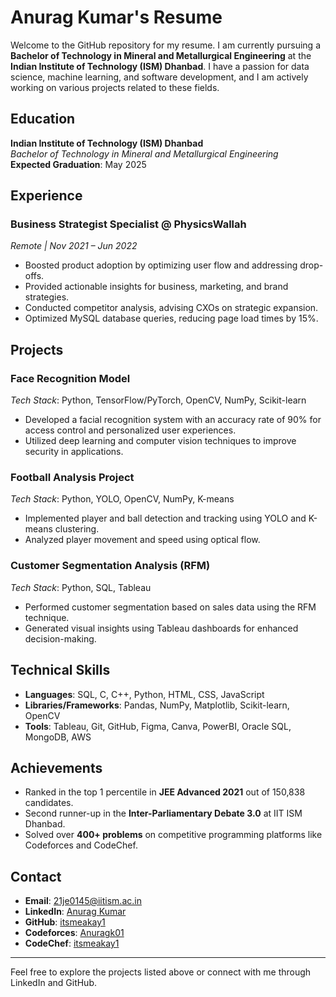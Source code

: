 # Anurag Kumar's Resume

Welcome to the GitHub repository for my resume. I am currently pursuing a **Bachelor of Technology in Mineral and Metallurgical Engineering** at the **Indian Institute of Technology (ISM) Dhanbad**. I have a passion for data science, machine learning, and software development, and I am actively working on various projects related to these fields.

## Education
**Indian Institute of Technology (ISM) Dhanbad**  
_Bachelor of Technology in Mineral and Metallurgical Engineering_  
**Expected Graduation**: May 2025

## Experience
### Business Strategist Specialist @ PhysicsWallah  
_Remote | Nov 2021 – Jun 2022_

- Boosted product adoption by optimizing user flow and addressing drop-offs.
- Provided actionable insights for business, marketing, and brand strategies.
- Conducted competitor analysis, advising CXOs on strategic expansion.
- Optimized MySQL database queries, reducing page load times by 15%.

## Projects
### Face Recognition Model  
_Tech Stack_: Python, TensorFlow/PyTorch, OpenCV, NumPy, Scikit-learn  
- Developed a facial recognition system with an accuracy rate of 90% for access control and personalized user experiences.
- Utilized deep learning and computer vision techniques to improve security in applications.

### Football Analysis Project  
_Tech Stack_: Python, YOLO, OpenCV, NumPy, K-means  
- Implemented player and ball detection and tracking using YOLO and K-means clustering.
- Analyzed player movement and speed using optical flow.

### Customer Segmentation Analysis (RFM)  
_Tech Stack_: Python, SQL, Tableau  
- Performed customer segmentation based on sales data using the RFM technique.
- Generated visual insights using Tableau dashboards for enhanced decision-making.

## Technical Skills
- **Languages**: SQL, C, C++, Python, HTML, CSS, JavaScript
- **Libraries/Frameworks**: Pandas, NumPy, Matplotlib, Scikit-learn, OpenCV
- **Tools**: Tableau, Git, GitHub, Figma, Canva, PowerBI, Oracle SQL, MongoDB, AWS

## Achievements
- Ranked in the top 1 percentile in **JEE Advanced 2021** out of 150,838 candidates.
- Second runner-up in the **Inter-Parliamentary Debate 3.0** at IIT ISM Dhanbad.
- Solved over **400+ problems** on competitive programming platforms like Codeforces and CodeChef.

## Contact
- **Email**: [21je0145@iitism.ac.in](mailto:21je0145@iitism.ac.in)
- **LinkedIn**: [Anurag Kumar](https://www.linkedin.com/in/anurag-kumar-3b5735238/)
- **GitHub**: [itsmeakay1](https://github.com/itsmeakay1)
- **Codeforces**: [Anuragk01](https://codeforces.com/profile/Anuragk01)
- **CodeChef**: [itsmeakay1](https://www.codechef.com/users/itsmeakay1)

---

Feel free to explore the projects listed above or connect with me through LinkedIn and GitHub.
